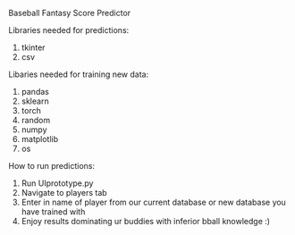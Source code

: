 Baseball Fantasy Score Predictor

Libraries needed for predictions:
  1. tkinter
  2. csv

Libaries needed for training new data:
  1. pandas
  2. sklearn
  3. torch
  4. random
  5. numpy
  6. matplotlib
  7. os

How to run predictions:
  1. Run UIprototype.py
  2. Navigate to players tab
  3. Enter in name of player from our current database or new database you have trained with
  4. Enjoy results dominating ur buddies with inferior bball knowledge :)

